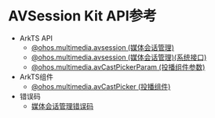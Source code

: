 # AVSession Kit API参考

- ArkTS API
  - [@ohos.multimedia.avsession (媒体会话管理)](js-apis-avsession.md)
  - [@ohos.multimedia.avsession (媒体会话管理)(系统接口)](js-apis-avsession-sys.md)
  - [@ohos.multimedia.avCastPickerParam (投播组件参数)](js-apis-avCastPickerParam.md)
- ArkTS组件
  - [@ohos.multimedia.avCastPicker (投播组件)](ohos-multimedia-avcastpicker.md)
- 错误码
  - [媒体会话管理错误码](errorcode-avsession.md)
